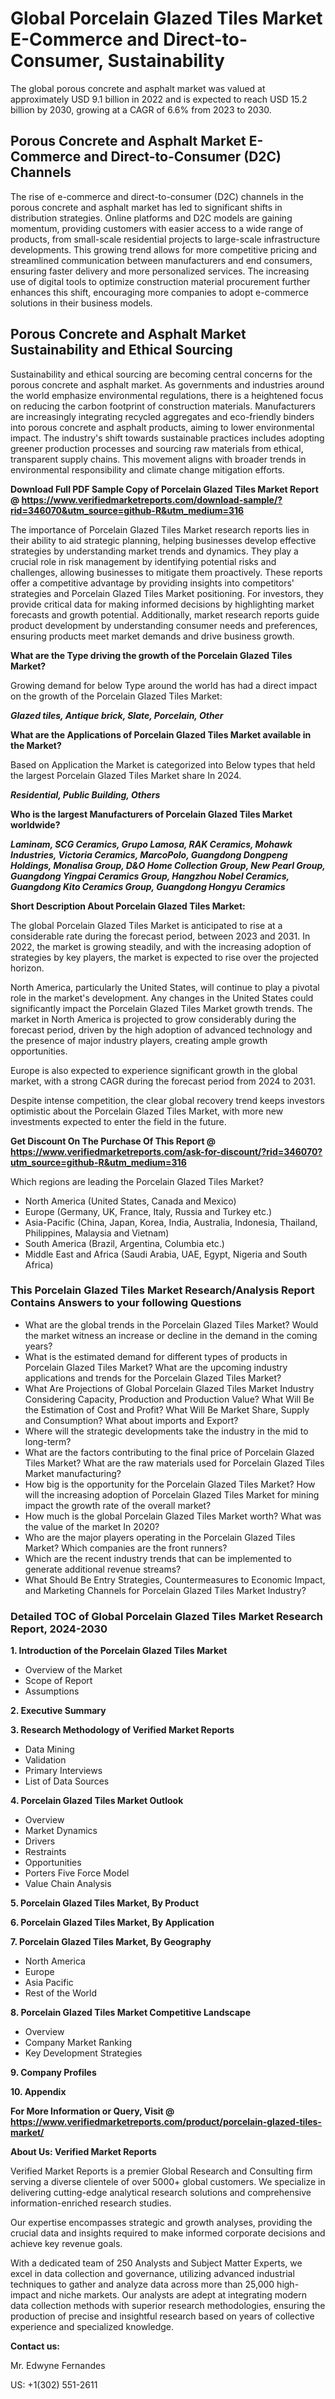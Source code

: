<h1>Global Porcelain Glazed Tiles Market E-Commerce and Direct-to-Consumer, Sustainability</h1><p class=""><p>The global porous concrete and asphalt market was valued at approximately USD 9.1 billion in 2022 and is expected to reach USD 15.2 billion by 2030, growing at a CAGR of 6.6% from 2023 to 2030.</p><h2>Porous Concrete and Asphalt Market E-Commerce and Direct-to-Consumer (D2C) Channels</h2><p>The rise of e-commerce and direct-to-consumer (D2C) channels in the porous concrete and asphalt market has led to significant shifts in distribution strategies. Online platforms and D2C models are gaining momentum, providing customers with easier access to a wide range of products, from small-scale residential projects to large-scale infrastructure developments. This growing trend allows for more competitive pricing and streamlined communication between manufacturers and end consumers, ensuring faster delivery and more personalized services. The increasing use of digital tools to optimize construction material procurement further enhances this shift, encouraging more companies to adopt e-commerce solutions in their business models.</p><h2>Porous Concrete and Asphalt Market Sustainability and Ethical Sourcing</h2><p>Sustainability and ethical sourcing are becoming central concerns for the porous concrete and asphalt market. As governments and industries around the world emphasize environmental regulations, there is a heightened focus on reducing the carbon footprint of construction materials. Manufacturers are increasingly integrating recycled aggregates and eco-friendly binders into porous concrete and asphalt products, aiming to lower environmental impact. The industry's shift towards sustainable practices includes adopting greener production processes and sourcing raw materials from ethical, transparent supply chains. This movement aligns with broader trends in environmental responsibility and climate change mitigation efforts.</p></p><p class=""><strong>Download Full PDF Sample Copy of Porcelain Glazed Tiles Market Report @ <a href="https://www.verifiedmarketreports.com/download-sample/?rid=346070&utm_source=github-R&utm_medium=316" target="_blank">https://www.verifiedmarketreports.com/download-sample/?rid=346070&utm_source=github-R&utm_medium=316</a></strong></p><p>The importance of&nbsp;Porcelain Glazed Tiles Market research reports lies in their ability to aid strategic planning, helping businesses develop effective strategies by understanding market trends and dynamics. They play a crucial role in risk management by identifying potential risks and challenges, allowing businesses to mitigate them proactively. These reports offer a competitive advantage by providing insights into competitors' strategies and Porcelain Glazed Tiles Market positioning. For investors, they provide critical data for making informed decisions by highlighting market forecasts and growth potential. Additionally, market research reports guide product development by understanding consumer needs and preferences, ensuring products meet market demands and drive business growth.</p><p><strong>What are the&nbsp;Type driving the growth of the Porcelain Glazed Tiles Market?</strong></p><p id="" class="">Growing demand for below Type around the world has had a direct impact on the growth of the Porcelain Glazed Tiles Market:</p><p class=""><em><strong>Glazed tiles, Antique brick, Slate, Porcelain, Other</strong></em></p><p class=""><strong>What are the&nbsp;Applications&nbsp;of Porcelain Glazed Tiles Market available in the Market?</strong></p><p id="" class="">Based on Application the Market is categorized into Below types that held the largest Porcelain Glazed Tiles Market share In 2024.</p><p class=""><em><strong>Residential, Public Building, Others</strong></em></p><p class=""><strong>Who is the largest Manufacturers of Porcelain Glazed Tiles Market worldwide?</strong></p><p><em><strong>Laminam, SCG Ceramics, Grupo Lamosa, RAK Ceramics, Mohawk Industries, Victoria Ceramics, MarcoPolo, Guangdong Dongpeng Holdings, Monalisa Group, D&O Home Collection Group, New Pearl Group, Guangdong Yingpai Ceramics Group, Hangzhou Nobel Ceramics, Guangdong Kito Ceramics Group, Guangdong Hongyu Ceramics</strong></em></p><p id="" class=""><strong>Short Description About Porcelain Glazed Tiles Market:</strong></p><p>The global Porcelain Glazed Tiles Market is anticipated to rise at a considerable rate during the forecast period, between 2023 and 2031. In 2022, the market is growing steadily, and with the increasing adoption of strategies by key players, the market is expected to rise over the projected horizon.</p><p>North America, particularly the United States, will continue to play a pivotal role in the market's development. Any changes in the United States could significantly impact the Porcelain Glazed Tiles Market growth trends. The market in North America is projected to grow considerably during the forecast period, driven by the high adoption of advanced technology and the presence of major industry players, creating ample growth opportunities.</p><p>Europe is also expected to experience significant growth in the global market, with a strong CAGR during the forecast period from 2024 to 2031.</p><p>Despite intense competition, the clear global recovery trend keeps investors optimistic about the Porcelain Glazed Tiles Market, with more new investments expected to enter the field in the future.</p><p id="" class=""><strong>Get Discount On The Purchase Of This Report @ <a href="https://www.verifiedmarketreports.com/ask-for-discount/?rid=346070?utm_source=github-R&utm_medium=316" target="_blank">https://www.verifiedmarketreports.com/ask-for-discount/?rid=346070?utm_source=github-R&utm_medium=316</a></strong></p><p class="">Which regions are leading the Porcelain Glazed Tiles Market?</p><ul><li>North America (United States, Canada and Mexico)</li><li>Europe (Germany, UK, France, Italy, Russia and Turkey etc.)</li><li>Asia-Pacific (China, Japan, Korea, India, Australia, Indonesia, Thailand, Philippines, Malaysia and Vietnam)</li><li>South America (Brazil, Argentina, Columbia etc.)</li><li>Middle East and Africa (Saudi Arabia, UAE, Egypt, Nigeria and South Africa)</li></ul><h3 id="" class="">This Porcelain Glazed Tiles Market Research/Analysis Report Contains Answers to your following Questions</h3><ul><li>What are the global trends in the Porcelain Glazed Tiles Market? Would the market witness an increase or decline in the demand in the coming years?</li><li>What is the estimated demand for different types of products in Porcelain Glazed Tiles Market? What are the upcoming industry applications and trends for the Porcelain Glazed Tiles Market?</li><li>What Are Projections of Global Porcelain Glazed Tiles Market Industry Considering Capacity, Production and Production Value? What Will Be the Estimation of Cost and Profit? What Will Be Market Share, Supply and Consumption? What about imports and Export?</li><li>Where will the strategic developments take the industry in the mid to long-term?</li><li>What are the factors contributing to the final price of Porcelain Glazed Tiles Market? What are the raw materials used for Porcelain Glazed Tiles Market manufacturing?</li><li>How big is the opportunity for the Porcelain Glazed Tiles Market? How will the increasing adoption of Porcelain Glazed Tiles Market for mining impact the growth rate of the overall market?</li><li>How much is the global Porcelain Glazed Tiles Market worth? What was the value of the market In 2020?</li><li>Who are the major players operating in the Porcelain Glazed Tiles Market? Which companies are the front runners?</li><li>Which are the recent industry trends that can be implemented to generate additional revenue streams?</li><li>What Should Be Entry Strategies, Countermeasures to Economic Impact, and Marketing Channels for Porcelain Glazed Tiles Market Industry?</li></ul><h3 id="" class="">Detailed TOC of Global Porcelain Glazed Tiles Market Research Report, 2024-2030</h3><p id="" class=""><strong>1. Introduction of the Porcelain Glazed Tiles Market</strong></p><ul><li>Overview of the Market</li><li>Scope of Report</li><li>Assumptions</li></ul><p id="" class=""><strong>2. Executive Summary</strong></p><p id="" class=""><strong>3. Research Methodology of Verified Market Reports</strong></p><ul><li>Data Mining</li><li>Validation</li><li>Primary Interviews</li><li>List of Data Sources</li></ul><p id="" class=""><strong>4. Porcelain Glazed Tiles Market Outlook</strong></p><ul><li>Overview</li><li>Market Dynamics</li><li>Drivers</li><li>Restraints</li><li>Opportunities</li><li>Porters Five Force Model</li><li>Value Chain Analysis</li></ul><p id="" class=""><strong>5. Porcelain Glazed Tiles Market, By Product</strong></p><p id="" class=""><strong>6. Porcelain Glazed Tiles Market, By Application</strong></p><p id="" class=""><strong>7. Porcelain Glazed Tiles Market, By Geography</strong></p><ul><li>North America</li><li>Europe</li><li>Asia Pacific</li><li>Rest of the World</li></ul><p id="" class=""><strong>8. Porcelain Glazed Tiles Market Competitive Landscape</strong></p><ul><li>Overview</li><li>Company Market Ranking</li><li>Key Development Strategies</li></ul><p id="" class=""><strong>9. Company Profiles</strong></p><p id="" class=""><strong>10. Appendix</strong></p><p id="" class=""><strong>For More Information or Query, Visit @ <a href="https://www.verifiedmarketreports.com/product/porcelain-glazed-tiles-market/" target="_blank">https://www.verifiedmarketreports.com/product/porcelain-glazed-tiles-market/</a></strong></p><p id="" class=""><strong>About Us: Verified Market Reports</strong></p><p id="" class="">Verified Market Reports is a premier Global Research and Consulting firm serving a diverse clientele of over 5000+ global customers. We specialize in delivering cutting-edge analytical research solutions and comprehensive information-enriched research studies.</p><p id="" class="">Our expertise encompasses strategic and growth analyses, providing the crucial data and insights required to make informed corporate decisions and achieve key revenue goals.</p><p id="" class="">With a dedicated team of 250 Analysts and Subject Matter Experts, we excel in data collection and governance, utilizing advanced industrial techniques to gather and analyze data across more than 25,000 high-impact and niche markets. Our analysts are adept at integrating modern data collection methods with superior research methodologies, ensuring the production of precise and insightful research based on years of collective experience and specialized knowledge.</p><p id="" class=""><strong>Contact us:</strong></p><p id="" class="">Mr. Edwyne Fernandes</p><p id="" class="">US: +1(302) 551-2611</p>